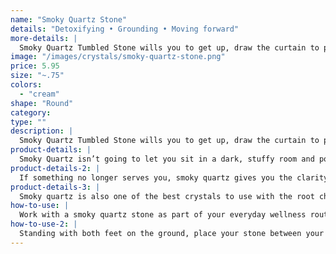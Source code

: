 ```yaml
---
name: "Smoky Quartz Stone"
details: "Detoxifying • Grounding • Moving forward"
more-details: |
  Smoky Quartz Tumbled Stone wills you to get up, draw the curtain to positive light, and open the windows to let the air of negativity out.
image: "/images/crystals/smoky-quartz-stone.png"
price: 5.95
size: "~.75"
colors:
  - "cream"
shape: "Round"
category:
type: ""
description: |
  Smoky Quartz Tumbled Stone wills you to get up, draw the curtain to positive light, and open the windows to let the air of negativity out. If something is no longer serving you, this stone encourages you to let it go. Working with this stone helps you to overcome negative emotions by keeping both your feet on the ground at all times.
product-details: |
  Smoky Quartz isn’t going to let you sit in a dark, stuffy room and pout. When a Smoky Quartz stone enters a room, it opens all the windows and lets the light in. With enhanced concentration to help you resolve your issues and move past them, smoky quartz properties will get you back to a natural state of joy.
product-details-2: |
  If something no longer serves you, smoky quartz gives you the clarity to let it go. Working with a Smoky Quartz stone helps you to overcome negative emotions such as stress, fear, anger, jealousy, and even feelings of depression. It’s often referred to as a “mood elevator stone.” Smoky Quartz is a gemstone that connects you to the energies of the Earth, helping you to keep both feet on the ground and remain balanced in any situation.  It’s an ideal crystal to be used in grounding, centering, and stabilizing energies, but also aids in removing negative energy from your body. By releasing negativity, Smoky Quartz stones allow you to move to a higher state of consciousness and vibrate at your full potential. It’s grounding and cleansing properties make it a wonderful tool for clearing the mind during any meditation practice.
product-details-3: |
  Smoky quartz is also one of the best crystals to use with the root chakra. When we just can’t seem to get out of our funk, it’s often an issue with the root chakra. Use the Smoky Quartz meaning to ground yourself in the determination to create positive changes. Instill your root chakra with cleansing and motivating vibes so that you can get unstuck from your current station, and move forward.
how-to-use: |
  Work with a smoky quartz stone as part of your everyday wellness routine. Its ability to flush out negativity makes smoky quartz a great candidate for a daily energy cleanse.
how-to-use-2: |
  Standing with both feet on the ground, place your stone between your feet. See it sucking what no longer serves you down into the Earth.
---
```

